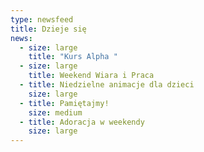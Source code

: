 ```yaml
---
type: newsfeed
title: Dzieje się
news:
  - size: large
    title: "Kurs Alpha "
  - size: large
    title: Weekend Wiara i Praca
  - title: Niedzielne animacje dla dzieci
    size: large
  - title: Pamiętajmy!
    size: medium
  - title: Adoracja w weekendy
    size: large
---
```

